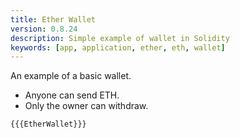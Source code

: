 ```yaml
---
title: Ether Wallet
version: 0.8.24
description: Simple example of wallet in Solidity
keywords: [app, application, ether, eth, wallet]
---
```


An example of a basic wallet.

- Anyone can send ETH.
- Only the owner can withdraw.

```solidity
{{{EtherWallet}}}
```
